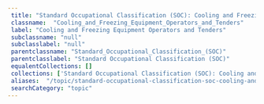 ```yaml
--- 
 title: "Standard Occupational Classification (SOC): Cooling and Freezing Equipment Operators and Tenders" 
 classname:  "Cooling_and_Freezing_Equipment_Operators_and_Tenders" 
 label: "Cooling and Freezing Equipment Operators and Tenders" 
 subclassname: "null" 
 subclasslabel: "null" 
 parentclassname: "Standard_Occupational_Classification_(SOC)" 
 parentclasslabel: "Standard Occupational Classification (SOC)" 
 equalentCollections: [] 
 collections: ['Standard Occupational Classification (SOC): Cooling and Freezing Equipment Operators and Tenders']
 aliases:  "/topic/standard-occupational-classification-soc-cooling-and-freezing-equipment-operators-and-tenders"  
 searchCategory: "topic" 
---
```

